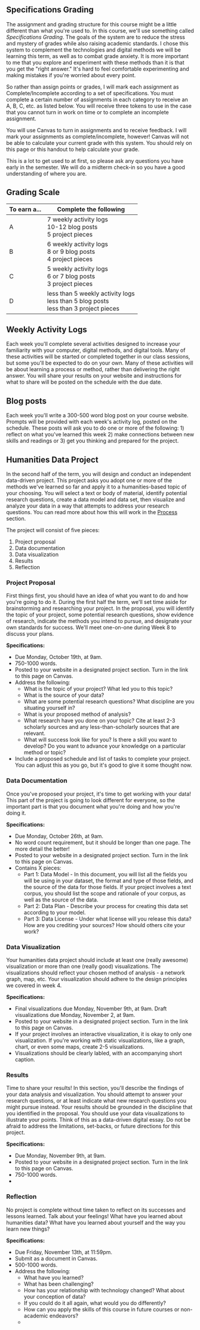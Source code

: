 
## Specifications Grading
The assignment and grading structure for this course might be a little different than what you're used to. In this course, we'll use something called *Specifications Grading*. The goals of the system are to reduce the stress and mystery of grades while also raising academic standards. I chose this system to complement the technologies and digital methods we will be learning this term, as well as to combat grade anxiety. It is more important to me that you explore and experiment with these methods than it is that you get the "right answer." It's hard to feel comfortable experimenting and making mistakes if you're worried about every point. 

So rather than assign points or grades, I will mark each assignment as Complete/Incomplete according to a set of specifications. You must complete a certain number of assignments in each category to receive an A, B, C, etc. as listed below. You will receive three tokens to use in the case that you cannot turn in work on time or to complete an incomplete assignment. 

You will use Canvas to turn in assignments and to receive feedback. I will mark your assignments as complete/incomplete, however! Canvas will not be able to calculate your current grade with this system. You should rely on this page or this handout to help calculate your grade. 	

This is a lot to get used to at first, so please ask any questions you have early in the semester. We will do a midterm check-in so you have a good understanding of where you are. 

## Grading Scale

|To earn a...|Complete the following|
|---|---|
|A| 7 weekly activity logs<br /> 10-12 blog posts<br />  5 project pieces|
|B| 6 weekly activity logs<br />  8 or 9 blog posts<br />  4 project pieces|
|C| 5 weekly activity logs<br />  6 or 7 blog posts <br />  3 project pieces|
|D| less than 5 weekly activity logs<br />  less than 5 blog posts<br />  less than 3 project pieces|

## Weekly Activity Logs

Each week you'll complete several activities designed to increase your familiarity with your computer, digital methods, and digital tools. Many of these activities will be started or completed together in our class sessions, but some you'll be expected to do on your own. Many of these activities will be about learning a process or method, rather than delivering the right answer. You will share your results on your website and instructions for what to share will be posted on the schedule with the due date. 

## Blog posts 

Each week you'll write a 300-500 word blog post on your course website. Prompts will be provided with each week's activity log, posted on the schedule. These posts will ask you to do one or more of the following: 1) reflect on what you've learned this week 2) make connections between new skills and readings or 3) get you thinking and prepared for the project.

## Humanities Data Project

In the second half of the term, you will design and conduct an independent data-driven project. This project asks you adopt one or more of the methods we've learned so far and apply it to a humanities-based topic of your choosing. You will select a text or body of material, identify potential research questions, create a data model and data set, then visualize and analyze your data in a way that attempts to address your research questions. You can read more about how this will work in the [Process](process.md) section. 

The project will consist of five pieces: 

1. Project proposal
2. Data documentation
3. Data visualization
4. Results
5. Reflection

### Project Proposal 

First things first, you should have an idea of what you want to do and how you're going to do it. During the first half the term, we'll set time aside for brainstorming and researching your project. In the proposal, you will identify the topic of your project, some potential research questions, show evidence of research, indicate the methods you intend to pursue, and designate your own standards for success. We'll meet one-on-one during Week 8 to discuss your plans. 

**Specifications:**

* Due Monday, October 19th, at 9am. 
* 750-1000 words.
* Posted to your website in a designated project section. Turn in the link to this page on Canvas.
* Address the following: 
	* What is the topic of your project? What led you to this topic?
	* What is the source of your data? 
	* What are some potential research questions? What discipline are you situating yourself in? 
	* What is your proposed method of analysis? 
	* What research have you done on your topic? Cite at least 2-3 scholarly sources and any less-than-scholarly sources that are relevant. 
	* What will success look like for you? Is there a skill you want to develop? Do you want to advance your knowledge on a particular method or topic? 
* Include a proposed schedule and list of tasks to complete your project. You can adjust this as you go, but it's good to give it some thought now. 

### Data Documentation

Once you've proposed your project, it's time to get working with your data! This part of the project is going to look different for everyone, so the important part is that you document what you're doing and how you're doing it. 

**Specifications:**

* Due Monday, October 26th, at 9am. 
* No word count requirement, but it should be longer than one page. The more detail the better! 
* Posted to your website in a designated project section. Turn in the link to this page on Canvas.
* Contains X pieces: 
	* Part 1: Data Model - In this document, you will list all the fields you will be using in your dataset, the format and type of those fields, and the source of the data for those fields. If your project involves a text corpus, you should list the scope and rationale of your corpus, as well as the source of the data. 
	* Part 2: Data Plan - Describe your process for creating this data set according to your model.  
	* Part 3: Data License - Under what license will you release this data? How are you crediting your sources? How should others cite your work? 


### Data Visualization 

Your humanities data project should include at least one (really awesome) visualization or more than one (really good) visualizations. The visualizations should reflect your chosen method of analysis - a network graph, map, etc. Your visualization should adhere to the design principles we covered in week 4. 

**Specifications:**

* Final visualizations due Monday, November 9th, at 9am. Draft visualizations due Monday, November 2, at 9am.
* Posted to your website in a designated project section. Turn in the link to this page on Canvas.
* If your project involves an interactive visualization, it is okay to only one visualization. If you're working with static visualizations, like a graph, chart, or even some maps, create 2-5 visualizations.  
* Visualizations should be clearly labled, with an accompanying short caption. 

### Results

Time to share your results! In this section, you'll describe the findings of your data analysis and visualization. You should attempt to answer your research questions, or at least indicate what new research questions you might pursue instead. Your results should be grounded in the discipline that you identified in the proposal. You should use your data visualizations to illustrate your points. Think of this as a data-driven digital essay. Do not be afraid to address the limitations, set-backs, or future directions for this project. 


**Specifications:**

* Due Monday, November 9th, at 9am. 
* Posted to your website in a designated project section. Turn in the link to this page on Canvas.
* 750-1000 words.
* 

### Reflection 

No project is complete without time taken to reflect on its successes and lessons learned. Talk about your feelings! What have you learned about humanities data? What have you learned about yourself and the way you learn new things? 


**Specifications:**

* Due Friday, November 13th, at 11:59pm. 
* Submit as a document in Canvas. 
* 500-1000 words. 
* Address the following: 
	* What have you learned?
	* What has been challenging?
	* How has your relationship with technology changed? What about your conception of data?
	* If you could do it all again, what would you do differently?
	* How can you apply the skills of this course in future courses or non-academic endeavors? 
	* 

